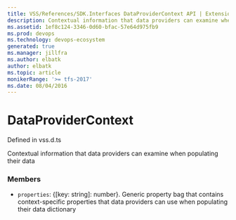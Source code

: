 ```yaml
---
title: VSS/References/SDK.Interfaces DataProviderContext API | Extensions for Azure DevOps Services
description: Contextual information that data providers can examine when populating their data
ms.assetid: 1ef8c124-3346-0d60-bfac-57e64d975fb9
ms.prod: devops
ms.technology: devops-ecosystem
generated: true
ms.manager: jillfra
ms.author: elbatk
author: elbatk
ms.topic: article
monikerRange: '>= tfs-2017'
ms.date: 08/04/2016
---
```


# DataProviderContext

Defined in vss.d.ts


Contextual information that data providers can examine when populating their data 

### Members

* `properties`: {[key: string]: number}. Generic property bag that contains context-specific properties that data providers can use when populating their data dictionary

